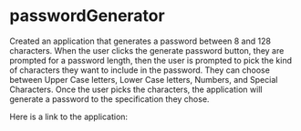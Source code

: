 # passwordGenerator

Created an application that generates a password between 8 and 128 characters. When the user clicks the generate password button, they are prompted for a password length, then the user is prompted to pick the kind of characters they want to include in the password. They can choose between Upper Case letters, Lower Case letters, Numbers, and Special Characters. Once the user picks the characters, the application will generate a password to the specification they chose.

Here is a link to the application: 
